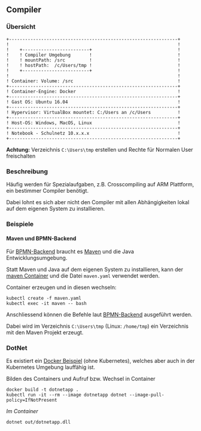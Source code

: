 Compiler 
--------

### Übersicht 

    +---------------------------------------------------------------+
    !                                                               !	
    !    +-------------------------+                                !
    !    ! Compiler Umgebung       !                                !
    !    ! mountPath: /src         !                                !       
    !    ! hostPath:  /c/Users/tmp !                                !       
    !    +-------------------------+                                !
    !                                                               !	
    ! Container: Volume: /src                                       !	
    +---------------------------------------------------------------+
    ! Container-Engine: Docker                                      !	
    +---------------------------------------------------------------+
    ! Gast OS: Ubuntu 16.04                                         !	
    +---------------------------------------------------------------+
    ! Hypervisor: VirtualBox mountet: C:/Users an /c/Users          !	
    +---------------------------------------------------------------+
    ! Host-OS: Windows, MacOS, Linux                                !	
    +---------------------------------------------------------------+
    ! Notebook - Schulnetz 10.x.x.x                                 !                 
    +---------------------------------------------------------------+
    
**Achtung:**  Verzeichnis `C:\Users\tmp` erstellen und Rechte für Normalen User freischalten

### Beschreibung
    
Häufig werden für Spezialaufgaben, z.B. Crosscompiling auf ARM Plattform, ein bestimmer Compiler benötigt.

Dabei lohnt es sich aber nicht den Compiler mit allen Abhängigkeiten lokal auf dem eigenen System zu installieren.

### Beispiele

#### Maven und BPMN-Backend

Für [BPMN-Backend](https://github.com/bernet-tbz/bpmn-tutorial/tree/master/bpmn-backend) braucht es [Maven](https://maven.apache.org/) und die Java Entwicklungsumgebung.

Statt Maven und Java auf dem eigenen System zu installieren, kann der [maven Container](https://hub.docker.com/_/maven/) und die Datei `maven.yaml` verwendet werden.

Container erzeugen und in diesen wechseln:

	kubectl create -f maven.yaml
	kubectl exec -it maven -- bash
	
Anschliessend können die Befehle laut [BPMN-Backend](https://github.com/bernet-tbz/bpmn-tutorial/tree/master/bpmn-backend) ausgeführt werden.

Dabei wird im Verzeichnis `C:\Users\tmp` (Linux: `/home/tmp`) ein Verzeichnis mit den Maven Projekt erzeugt.

### DotNet

Es existiert ein [Docker Beispiel](https://github.com/mc-b/devops/tree/master/docker/dotnet) (ohne Kubernetes), welches aber auch in der Kubernetes Umgebung lauffähig ist.

Bilden des Containers und Aufruf bzw. Wechsel in Container

	docker build -t dotnetapp .
	kubectl run -it --rm --image dotnetapp dotnet --image-pull-policy=IfNotPresent
	
*Im Container*

	dotnet out/dotnetapp.dll

